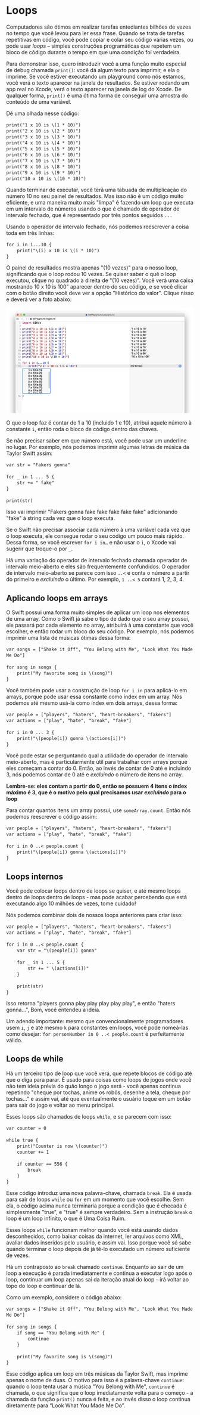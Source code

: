 # Loops

Computadores são ótimos em realizar tarefas entediantes bilhões de vezes no tempo que você levou para ler essa frase. Quando se trata de tarefas repetitivas em código, você pode copiar e colar seu código várias vezes, ou pode usar *loops* – simples construções programáticas que repetem um bloco de código durante o tempo em que uma condição foi verdadeira.

Para demonstrar isso, quero introduzir você a uma função muito especial de debug chamada `print()`: você dá algum texto para imprimir, e ela o imprime. Se você estiver executando um playground como nós estamos, você verá o texto aparecer na janela de resultados. Se estiver rodando um app real no Xcode, verá o texto aparecer na janela de log do Xcode. De qualquer forma, `print()` é uma ótima forma de conseguir uma amostra do conteúdo de uma variável.

Dê uma olhada nesse código:

    print("1 x 10 is \(1 * 10)")
    print("2 x 10 is \(2 * 10)")
    print("3 x 10 is \(3 * 10)")
    print("4 x 10 is \(4 * 10)")
    print("5 x 10 is \(5 * 10)")
    print("6 x 10 is \(6 * 10)")
    print("7 x 10 is \(7 * 10)")
    print("8 x 10 is \(8 * 10)")
    print("9 x 10 is \(9 * 10)")
    print("10 x 10 is \(10 * 10)")

Quando terminar de executar, você terá uma tabuada de multiplicação do número 10 no seu painel de resultados. Mas isso não é um código muito eficiente, e uma maneira muito mais "limpa" é fazendo um loop que executa em um intervalo de números usando o que é chamado de operador de intervalo fechado, que é representado por três pontos seguidos `...`

Usando o operador de intervalo fechado, nós podemos reescrever a coisa toda em três linhas:

    for i in 1...10 {
        print("\(i) x 10 is \(i * 10)")
    }

O painel de resultados mostra apenas "(10 vezes)" para o nosso loop, significando que o loop rodou 10 vezes. Se quiser saber o quê o loop executou, clique no quadrado à direita de "(10 vezes)". Você verá uma caixa mostrando 10 x 10 is 100" aparecer dentro do seu código, e se você clicar com o botão direito você deve ver a opção "Histórico do valor". Clique nisso e deverá ver a foto abaixo:

![Quando um playground de Swift executa um loop ele mostra apenas quantas vezes o loop rodou. Se quiser inspecionar os valores mais profundamente, clique no quadrado na área de resultados.](0-5.png)

O que o loop faz é contar de 1 a 10 (incluido 1 e 10), atribui aquele número à constante `i`, então roda o bloco de código dentro das chaves.

Se não precisar saber em que número está, você pode usar um underline no lugar. Por exemplo, nós podemos imprimir algumas letras de música da Taylor Swift assim: 

    var str = "Fakers gonna"

    for _ in 1 ... 5 {
        str += " fake"
    }

    print(str)

Isso vai imprimir "Fakers gonna fake fake fake fake fake" adicionando "fake" à string cada vez que o loop executa.

Se o Swift não precisar associar cada número à uma variável cada vez que o loop executa, ele consegue rodar o seu código um pouco mais rápido. Dessa forma, se você escrever `for i in…` e não usar o `i`, o Xcode vai sugerir que troque-o por `_`.

Há uma variação do operador de intervalo fechado chamada operador de intervalo meio-aberto e eles são frequentemente confundidos. O operador de intervalo meio-aberto se parece com isso `..<` e conta o número a partir do primeiro e *excluindo* o último. Por exemplo, `1 ..< 5` contará 1, 2, 3, 4.


## Aplicando loops em arrays

O Swift possui uma forma muito simples de aplicar um loop nos elementos de uma array. Como o Swift já sabe o tipo de dado que o seu array possui, ele passará por cada elemento no array, atribuirá à uma constante que você escolher, e então rodar um bloco do seu código. Por exemplo, nós podemos imprimir uma lista de músicas ótimas dessa forma:

    var songs = ["Shake it Off", "You Belong with Me", "Look What You Made Me Do"]

    for song in songs {
        print("My favorite song is \(song)")
    }

Você também pode usar a construção de loop `for i in`  para aplicá-lo em arrays, porque pode usar essa constante como índex em um array. Nós podemos até mesmo usá-la como índex em dois arrays, dessa forma:

    var people = ["players", "haters", "heart-breakers", "fakers"]
    var actions = ["play", "hate", "break", "fake"]

    for i in 0 ... 3 {
        print("\(people[i]) gonna \(actions[i])")
    }

Você pode estar se perguntando qual a utilidade do operador de intervalo meio-aberto, mas é particularmente útil para trabalhar com arrays porque eles começam a contar do 0. Então, ao invés de contar de 0 até e incluindo 3, nós podemos contar de 0 até e *excluindo* o número de itens no array.

**Lembre-se: eles contam a partir do 0, então se possuem 4 itens o índex máximo é 3, que é o motivo pelo qual precisamos usar *excluindo* para o loop**

Para contar quantos itens um array possui, use `someArray.count`. Então nós podemos reescrever o código assim:

    var people = ["players", "haters", "heart-breakers", "fakers"]
    var actions = ["play", "hate", "break", "fake"]

    for i in 0 ..< people.count {
        print("\(people[i]) gonna \(actions[i])")
    }


## Loops internos

Você pode colocar loops dentro de loops se quiser, e até mesmo loops dentro de loops dentro de loops - mas pode acabar percebendo que está executando algo 10 milhões de vezes, tome cuidado!

Nós podemos combinar dois de nossos loops anteriores para criar isso:

    var people = ["players", "haters", "heart-breakers", "fakers"]
    var actions = ["play", "hate", "break", "fake"]

    for i in 0 ..< people.count {
        var str = "\(people[i]) gonna"

        for _ in 1 ... 5 {
            str += " \(actions[i])"
        }

        print(str)
    }

Isso retorna "players gonna play play play play play", e então "haters gonna…", Bom, você entendeu a ideia.

Um adendo importante: mesmo que convencionalmente programadores usem `i`, `j` e até mesmo `k` para constantes em loops, você pode nomeá-las como desejar: `for personNumber in 0 ..< people.count`  é perfeitamente válido.


## Loops de while

Há um terceiro tipo de loop que você verá, que repete blocos de código até que o diga para parar. É usado para coisas como loops de jogos onde você não tem ideia prévia do quão longo o jogo será - você apenas continua repetindo "cheque por tochas, anime os robôs, desenhe a tela, cheque por tochas…" e assim vai, até que eventualmente o usuário toque em um botão para sair do jogo e voltar ao menu principal.

Esses loops são chamados de loops `while`, e se parecem com isso:

    var counter = 0

    while true {
        print("Counter is now \(counter)")
        counter += 1

        if counter == 556 {
            break
        }
    }

Esse código introduz uma nova palavra-chave, chamada `break`. Ela é usada para sair de loops `while` ou `for` em um momento que você escolhe. Sem ela, o código acima nunca terminaria porque a condição que é checada é simplesmente "true", e "true" é sempre verdadeiro. Sem a instrução `break` o loop é um loop infinito, o que é Uma Coisa Ruim.

Esses loops `while` funcionam melhor quando você está usando dados desconhecidos, como baixar coisas da internet, ler arquivos como XML, avaliar dados inseridos pelo usuário, e assim vai. Isso porque você só sabe quando terminar o loop depois de já tê-lo executado um número suficiente de vezes.

Há um contraposto ao `break` chamado `continue`. Enquanto ao sair de um loop a execução é parada imediatamente e continua a executar logo após o loop, continuar um loop apenas sai da iteração atual do loop - irá voltar ao topo do loop e continuar de lá.

Como um exemplo, considere o código abaixo:

    var songs = ["Shake it Off", "You Belong with Me", "Look What You Made Me Do"]

    for song in songs {
        if song == "You Belong with Me" {
            continue
        }

        print("My favorite song is \(song)")
    }

Esse código aplica um loop em três músicas da Taylor Swift, mas imprime apenas o nome de duas. O motivo para isso é a palavra-chave `continue`: quando o loop tenta usar a música "You Belong with Me", `continue` é chamada, o que significa que o loop imediatamente volta para o começo - a chamada da função `print()` nunca é feita, e ao invés disso o loop continua diretamente para “Look What You Made Me Do”.
